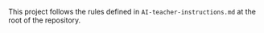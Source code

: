 This project follows the rules defined in `AI-teacher-instructions.md` at the root of the repository.